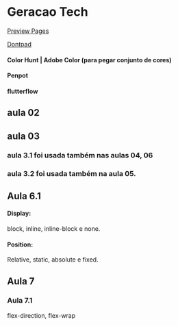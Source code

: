 # Geracao Tech

[Preview Pages](https://sir-vinicius.github.io/geracao_tech/)

[Dontpad](https://dontpad.com/gt-07/)

#### Color Hunt | Adobe Color (para pegar conjunto de cores)
#### Penpot
#### flutterflow

## aula 02

## aula 03
### aula 3.1 foi usada também nas aulas 04, 06

### aula 3.2 foi usada também na aula 05.

## Aula 6.1
#### Display:
block, inline, inline-block e none.
#### Position:
Relative, static, absolute e fixed.

## Aula 7
### Aula 7.1
flex-direction, flex-wrap
